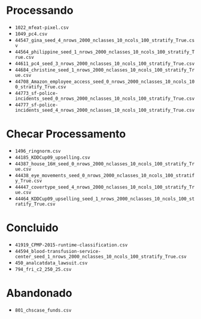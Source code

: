 # Processando

- `1022_mfeat-pixel.csv`
- `1049_pc4.csv`
- `44547_gina_seed_4_nrows_2000_nclasses_10_ncols_100_stratify_True.csv`
- `44564_philippine_seed_1_nrows_2000_nclasses_10_ncols_100_stratify_True.csv`
- `44611_pc4_seed_3_nrows_2000_nclasses_10_ncols_100_stratify_True.csv`
- `44684_christine_seed_1_nrows_2000_nclasses_10_ncols_100_stratify_True.csv`
- `44708_Amazon_employee_access_seed_0_nrows_2000_nclasses_10_ncols_100_stratify_True.csv`
- `44773_sf-police-incidents_seed_0_nrows_2000_nclasses_10_ncols_100_stratify_True.csv`
- `44777_sf-police-incidents_seed_4_nrows_2000_nclasses_10_ncols_100_stratify_True.csv`

# Checar Processamento

- `1496_ringnorm.csv`
- `44185_KDDCup09_upselling.csv`
- `44387_house_16H_seed_0_nrows_2000_nclasses_10_ncols_100_stratify_True.csv`
- `44438_eye_movements_seed_0_nrows_2000_nclasses_10_ncols_100_stratify_True.csv`
- `44447_covertype_seed_4_nrows_2000_nclasses_10_ncols_100_stratify_True.csv`
- `44464_KDDCup09_upselling_seed_1_nrows_2000_nclasses_10_ncols_100_stratify_True.csv`

# Concluido

- `41919_CPMP-2015-runtime-classification.csv`
- `44594_blood-transfusion-service-center_seed_1_nrows_2000_nclasses_10_ncols_100_stratify_True.csv`
- `450_analcatdata_lawsuit.csv`
- `794_fri_c2_250_25.csv`

# Abandonado

- `801_chscase_funds.csv`
